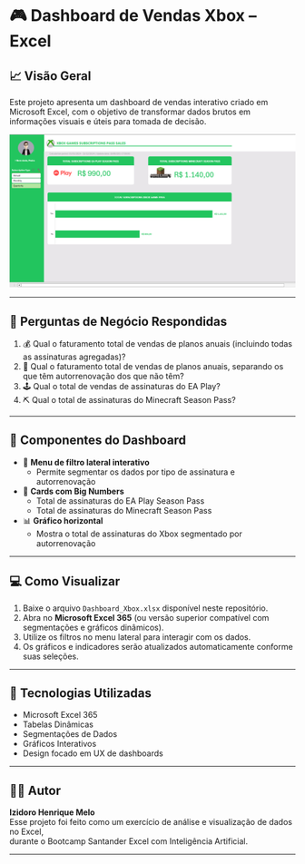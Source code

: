 
# 🎮 Dashboard de Vendas Xbox – Excel

## 📈 Visão Geral

Este projeto apresenta um dashboard de vendas interativo criado em Microsoft Excel, com o objetivo de transformar dados brutos em informações visuais e úteis para tomada de decisão.

![Dashboard Xbox Preview](./dashboard-preview.png)

---

## 🧠 Perguntas de Negócio Respondidas

1. 💰 Qual o faturamento total de vendas de planos anuais (incluindo todas as assinaturas agregadas)?
2. 🔁 Qual o faturamento total de vendas de planos anuais, separando os que têm autorrenovação dos que não têm?
3. 🕹️ Qual o total de vendas de assinaturas do EA Play?
4. ⛏️ Qual o total de assinaturas do Minecraft Season Pass?

---

## 🧩 Componentes do Dashboard

- 📌 **Menu de filtro lateral interativo**
  - Permite segmentar os dados por tipo de assinatura e autorrenovação
- 🔢 **Cards com Big Numbers**
  - Total de assinaturas do EA Play Season Pass
  - Total de assinaturas do Minecraft Season Pass
- 📊 **Gráfico horizontal**
  - Mostra o total de assinaturas do Xbox segmentado por autorrenovação

---

## 💻 Como Visualizar

1. Baixe o arquivo `Dashboard_Xbox.xlsx` disponível neste repositório.
2. Abra no **Microsoft Excel 365** (ou versão superior compatível com segmentações e gráficos dinâmicos).
3. Utilize os filtros no menu lateral para interagir com os dados.
4. Os gráficos e indicadores serão atualizados automaticamente conforme suas seleções.

---

## 📎 Tecnologias Utilizadas

- Microsoft Excel 365
- Tabelas Dinâmicas
- Segmentações de Dados
- Gráficos Interativos
- Design focado em UX de dashboards

---

## 🧑‍💻 Autor

**Izidoro Henrique Melo**  
Esse projeto foi feito como um exercício de análise e visualização de dados no Excel,  
durante o Bootcamp Santander Excel com Inteligência Artificial.

---

